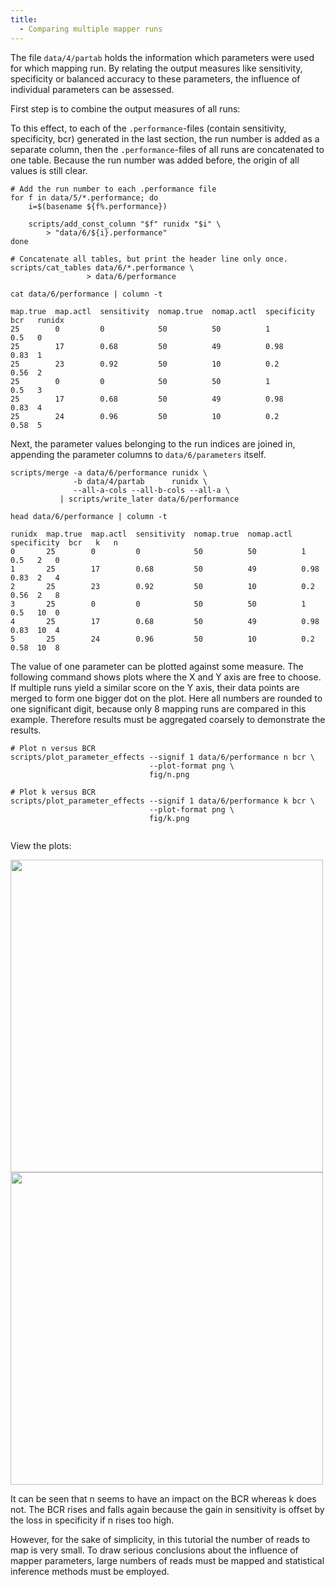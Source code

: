 ```yaml
---
title: 
  - Comparing multiple mapper runs
---
```


The file `data/4/partab` holds the information which parameters were
used for which mapping run. By relating the output measures like
sensitivity, specificity or balanced accuracy to these parameters, the
influence of individual parameters can be assessed.

First step is to combine the output measures of all runs:

To this effect, to each of the `.performance`-files (contain
sensitivity, specificity, bcr) generated in the last section, the run
number is added as a separate column, then the `.performance`-files of
all runs are concatenated to one table.  Because the run number was
added before, the origin of all values is still clear.

```{.bash}
# Add the run number to each .performance file
for f in data/5/*.performance; do
    i=$(basename ${f%.performance})

    scripts/add_const_column "$f" runidx "$i" \
        > "data/6/${i}.performance"
done

# Concatenate all tables, but print the header line only once.
scripts/cat_tables data/6/*.performance \
                 > data/6/performance

cat data/6/performance | column -t
```
```{.output}
map.true  map.actl  sensitivity  nomap.true  nomap.actl  specificity  bcr   runidx
25        0         0            50          50          1            0.5   0
25        17        0.68         50          49          0.98         0.83  1
25        23        0.92         50          10          0.2          0.56  2
25        0         0            50          50          1            0.5   3
25        17        0.68         50          49          0.98         0.83  4
25        24        0.96         50          10          0.2          0.58  5
```

Next, the parameter values belonging to the run indices are joined in, 
appending the parameter columns to `data/6/parameters` itself.

```{.bash}
scripts/merge -a data/6/performance runidx \
              -b data/4/partab      runidx \
              --all-a-cols --all-b-cols --all-a \
           | scripts/write_later data/6/performance

head data/6/performance | column -t
```
```{.output}
runidx  map.true  map.actl  sensitivity  nomap.true  nomap.actl  specificity  bcr   k   n
0       25        0         0            50          50          1            0.5   2   0
1       25        17        0.68         50          49          0.98         0.83  2   4
2       25        23        0.92         50          10          0.2          0.56  2   8
3       25        0         0            50          50          1            0.5   10  0
4       25        17        0.68         50          49          0.98         0.83  10  4
5       25        24        0.96         50          10          0.2          0.58  10  8
```

The value of one parameter can be plotted against some measure. The
following command shows plots where the X and Y axis are free to
choose. If multiple runs yield a similar score on the Y axis, their
data points are merged to form one bigger dot on the plot. Here all
numbers are rounded to one significant digit, because only 8 mapping
runs are compared in this example. Therefore results must be
aggregated coarsely to demonstrate the results.

```{.bash}
# Plot n versus BCR
scripts/plot_parameter_effects --signif 1 data/6/performance n bcr \
                               --plot-format png \
                               fig/n.png

# Plot k versus BCR
scripts/plot_parameter_effects --signif 1 data/6/performance k bcr \
                               --plot-format png \
                               fig/k.png
```
```{.output}
```

View the plots: 

<img class="plot" src="fig/n.png" width=500 /> 

<img class="plot" src="fig/k.png" width=500 />

 It can be seen that n seems to have an impact on the BCR whereas k
 does not. The BCR rises and falls again because the gain in
 sensitivity is offset by the loss in specificity if n rises too high.

However, for the sake of simplicity, in this tutorial the number of
reads to map is very small. To draw serious conclusions about the influence of
mapper parameters, large numbers of reads must be mapped and
statistical inference methods must be employed.

